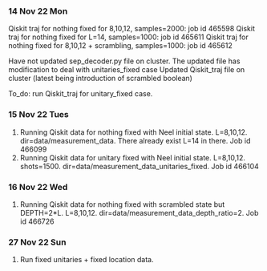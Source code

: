 ### 14 Nov 22 Mon
Qiskit traj for nothing fixed for 8,10,12, samples=2000: job id 465598
Qiskit traj for nothing fixed for L=14, samples=1000: job id 465611
Qiskit traj for nothing fixed for 8,10,12 + scrambling, samples=1000: job id 465612

Have not updated sep_decoder.py file on cluster. The updated file has modification to deal with unitaries_fixed case
Updated Qiskit_traj file on cluster (latest being introduction of scrambled boolean)

To_do: run Qiskit_traj for unitary_fixed case.

### 15 Nov 22 Tues
1. Running Qiskit data for nothing fixed with Neel initial state. L=8,10,12. dir=data/measurement_data. There already exist L=14 in there. Job id 466099
2. Running Qiskit data for unitary fixed with Neel initial state. L=8,10,12. shots=1500. dir=data/measurement_data_unitaries_fixed. Job id 466104


### 16 Nov 22 Wed
1. Running Qiskit data for nothing fixed with scrambled state but DEPTH=2*L. L=8,10,12. dir=data/measurement_data_depth_ratio=2. Job id 466726

### 27 Nov 22 Sun
1. Run fixed unitaries + fixed location data.
